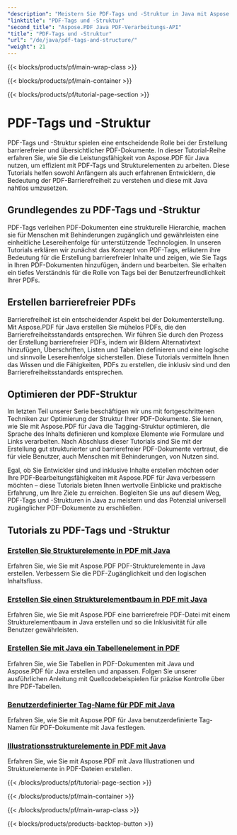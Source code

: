 ```yaml
---
"description": "Meistern Sie PDF-Tags und -Struktur in Java mit Aspose.PDF für Java-Tutorials. Erstellen Sie mühelos zugängliche und übersichtliche PDFs."
"linktitle": "PDF-Tags und -Struktur"
"second_title": "Aspose.PDF Java PDF-Verarbeitungs-API"
"title": "PDF-Tags und -Struktur"
"url": "/de/java/pdf-tags-and-structure/"
"weight": 21
---
```


{{< blocks/products/pf/main-wrap-class >}}

{{< blocks/products/pf/main-container >}}

{{< blocks/products/pf/tutorial-page-section >}}

# PDF-Tags und -Struktur

PDF-Tags und -Struktur spielen eine entscheidende Rolle bei der Erstellung barrierefreier und übersichtlicher PDF-Dokumente. In dieser Tutorial-Reihe erfahren Sie, wie Sie die Leistungsfähigkeit von Aspose.PDF für Java nutzen, um effizient mit PDF-Tags und Strukturelementen zu arbeiten. Diese Tutorials helfen sowohl Anfängern als auch erfahrenen Entwicklern, die Bedeutung der PDF-Barrierefreiheit zu verstehen und diese mit Java nahtlos umzusetzen.

## Grundlegendes zu PDF-Tags und -Struktur

PDF-Tags verleihen PDF-Dokumenten eine strukturelle Hierarchie, machen sie für Menschen mit Behinderungen zugänglich und gewährleisten eine einheitliche Lesereihenfolge für unterstützende Technologien. In unseren Tutorials erklären wir zunächst das Konzept von PDF-Tags, erläutern ihre Bedeutung für die Erstellung barrierefreier Inhalte und zeigen, wie Sie Tags in Ihren PDF-Dokumenten hinzufügen, ändern und bearbeiten. Sie erhalten ein tiefes Verständnis für die Rolle von Tags bei der Benutzerfreundlichkeit Ihrer PDFs.

## Erstellen barrierefreier PDFs

Barrierefreiheit ist ein entscheidender Aspekt bei der Dokumenterstellung. Mit Aspose.PDF für Java erstellen Sie mühelos PDFs, die den Barrierefreiheitsstandards entsprechen. Wir führen Sie durch den Prozess der Erstellung barrierefreier PDFs, indem wir Bildern Alternativtext hinzufügen, Überschriften, Listen und Tabellen definieren und eine logische und sinnvolle Lesereihenfolge sicherstellen. Diese Tutorials vermitteln Ihnen das Wissen und die Fähigkeiten, PDFs zu erstellen, die inklusiv sind und den Barrierefreiheitsstandards entsprechen.

## Optimieren der PDF-Struktur

Im letzten Teil unserer Serie beschäftigen wir uns mit fortgeschrittenen Techniken zur Optimierung der Struktur Ihrer PDF-Dokumente. Sie lernen, wie Sie mit Aspose.PDF für Java die Tagging-Struktur optimieren, die Sprache des Inhalts definieren und komplexe Elemente wie Formulare und Links verarbeiten. Nach Abschluss dieser Tutorials sind Sie mit der Erstellung gut strukturierter und barrierefreier PDF-Dokumente vertraut, die für viele Benutzer, auch Menschen mit Behinderungen, von Nutzen sind.

Egal, ob Sie Entwickler sind und inklusive Inhalte erstellen möchten oder Ihre PDF-Bearbeitungsfähigkeiten mit Aspose.PDF für Java verbessern möchten – diese Tutorials bieten Ihnen wertvolle Einblicke und praktische Erfahrung, um Ihre Ziele zu erreichen. Begleiten Sie uns auf diesem Weg, PDF-Tags und -Strukturen in Java zu meistern und das Potenzial universell zugänglicher PDF-Dokumente zu erschließen.

## Tutorials zu PDF-Tags und -Struktur
### [Erstellen Sie Strukturelemente in PDF mit Java](./create-structure-element-in-pdf-using-java/)
Erfahren Sie, wie Sie mit Aspose.PDF PDF-Strukturelemente in Java erstellen. Verbessern Sie die PDF-Zugänglichkeit und den logischen Inhaltsfluss.
### [Erstellen Sie einen Strukturelementbaum in PDF mit Java](./create-structure-element-tree-in-pdf-using-java/)
Erfahren Sie, wie Sie mit Aspose.PDF eine barrierefreie PDF-Datei mit einem Strukturelementbaum in Java erstellen und so die Inklusivität für alle Benutzer gewährleisten.
### [Erstellen Sie mit Java ein Tabellenelement in PDF](./create-table-element-in-pdf-using-java/)
Erfahren Sie, wie Sie Tabellen in PDF-Dokumenten mit Java und Aspose.PDF für Java erstellen und anpassen. Folgen Sie unserer ausführlichen Anleitung mit Quellcodebeispielen für präzise Kontrolle über Ihre PDF-Tabellen.
### [Benutzerdefinierter Tag-Name für PDF mit Java](./custom-tag-name-for-pdf-using-java/)
Erfahren Sie, wie Sie mit Aspose.PDF für Java benutzerdefinierte Tag-Namen für PDF-Dokumente mit Java festlegen.
### [Illustrationsstrukturelemente in PDF mit Java](./illustration-structure-elements-in-pdf-using-java/)
Erfahren Sie, wie Sie mit Aspose.PDF mit Java Illustrationen und Strukturelemente in PDF-Dateien erstellen.

{{< /blocks/products/pf/tutorial-page-section >}}

{{< /blocks/products/pf/main-container >}}

{{< /blocks/products/pf/main-wrap-class >}}

{{< blocks/products/products-backtop-button >}}